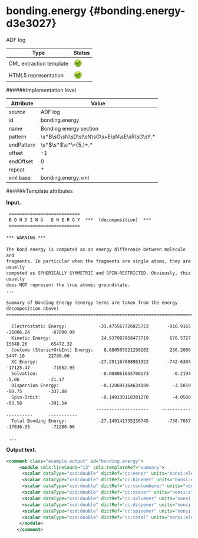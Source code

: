 # bonding.energy {#bonding.energy-d3e3027}

ADF log

| Type                                                                                                                                                                                                  | Status                                                                                                                                                                                                |
|----|----|
| CML extraction template                                                                                                                                                                               | ![](/imgs/Total.png)                                                                                                                                                                                  |
| HTML5 representation                                                                                                                                                                                  | ![](/imgs/Total.png)                                                                                                                                                                                  |

######Implementation level

| Attribute                                                                                                                                                                                             | Value                                                                                                                                                                                                 |
|----|----|
| *source*                                                                                                                                                                                              | ADF log                                                                                                                                                                                               |
| id                                                                                                                                                                                                    | bonding.energy                                                                                                                                                                                        |
| name                                                                                                                                                                                                  | Bonding energy section                                                                                                                                                                                |
| pattern                                                                                                                                                                                               | \\s\*B\\sO\\sN\\sD\\sI\\sN\\sG\\s+E\\sN\\sE\\sR\\sG\\sY.\*                                                                                                                                            |
| endPattern                                                                                                                                                                                            | \\s\*\$\\s\*\$\\s\*\\={5,}+.\*                                                                                                                                                                        |
| offset                                                                                                                                                                                                | -1                                                                                                                                                                                                    |
| endOffset                                                                                                                                                                                             | 0                                                                                                                                                                                                     |
| repeat                                                                                                                                                                                                | \*                                                                                                                                                                                                    |
| xml:base                                                                                                                                                                                              | bonding.energy.xml                                                                                                                                                                                    |

######Template attributes

**Input.**

     ===========================
     B O N D I N G   E N E R G Y  ***  (decomposition)  ***
     ===========================

    *** WARNING ***

    The bond energy is computed as an energy difference between molecule and
    fragments. In particular when the fragments are single atoms, they are usually
    computed as SPHERICALLY SYMMETRIC and SPIN-RESTRICTED. Obviously, this usually
    does NOT represent the true atomic groundstate.
    ...

    Summary of Bonding Energy (energy terms are taken from the energy decomposition above)
    ======================================================================================

      Electrostatic Energy:            -33.475567726025723       -910.9165        -21006.24        -87890.09
      Kinetic Energy:                   24.937087958477719        678.5727         15648.26         65472.32
      Coulomb (Steric+OrbInt) Energy:    8.680505521299182        236.2086          5447.10         22790.66
      XC Energy:                       -27.291167088981922       -742.6304        -17125.47        -71652.95
      Solvation:                        -0.008061655700173         -0.2194            -5.06           -21.17
      Dispersion Energy:                -0.128691164634089         -3.5019           -80.75          -337.88
      Spin-Orbit:                       -0.149130118381270         -4.0580           -93.58          -391.54
                                      --------------------     -----------       ----------      -----------
      Total Bonding Energy:            -27.149141335230745       -738.7657        -17036.35        -71280.06

     ...

        

**Output text.**

```xml
<comment class="example.output" id="bonding.energy">
     <module cmlx:lineCount="13" cmlx:templateRef="summary">
      <scalar dataType="xsd:double" dictRef="cc:eener" units="nonsi:electronvolt">-910.9165</scalar>
      <scalar dataType="xsd:double" dictRef="cc:kinener" units="nonsi:electronvolt">678.5727</scalar>
      <scalar dataType="xsd:double" dictRef="cc:coulombener" units="nonsi:electronvolt">236.2086</scalar>
      <scalar dataType="xsd:double" dictRef="cc:xcener" units="nonsi:electronvolt">-742.6304</scalar>
      <scalar dataType="xsd:double" dictRef="cc:solvener" units="nonsi:electronvolt">-0.2194</scalar>
      <scalar dataType="xsd:double" dictRef="cc:dispener" units="nonsi:electronvolt">-3.5019</scalar>
      <scalar dataType="xsd:double" dictRef="cc:spinener" units="nonsi:electronvolt">-4.058</scalar>
      <scalar dataType="xsd:double" dictRef="cc:total" units="nonsi:electronvolt">-738.7657</scalar>
     </module>
    </comment>
```

